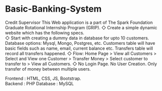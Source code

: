 # Basic-Banking-System
Credit Supervisor 
This Web application is a part of The Spark Foundation Graduate Rotational Internship Program (GRIP). 
◇ Create a simple dynamic website which has the following specs.  
◇ Start with creating a dummy data in database for upto 10 customers. Database options: Mysql, Mongo, Postgres, etc. Customers table will have basic fields such as name, email, current balance etc. Transfers table will record all transfers happened. 
◇ Flow: Home Page > View all Customers > Select and View one Customer > Transfer Money > Select customer to transfer to > View all Customers. 
◇ No Login Page. No User Creation. Only transfer of money between multiple users. 

Frontend : HTML, CSS, JS, Bootstrap.  
Backend : PHP 
Database : MySQL
